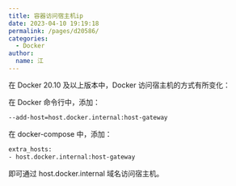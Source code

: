 ```yaml
---
title: 容器访问宿主机ip
date: 2023-04-10 19:19:18
permalink: /pages/d20586/
categories: 
  - Docker
author: 
  name: 江
---
```

在 Docker 20.10 及以上版本中，Docker 访问宿主机的方式有所变化：

在 Docker 命令行中，添加：

```bash
--add-host=host.docker.internal:host-gateway
```

在 docker-compose 中，添加：

```bash
extra_hosts:
- host.docker.internal:host-gateway
```

即可通过 host.docker.internal 域名访问宿主机。